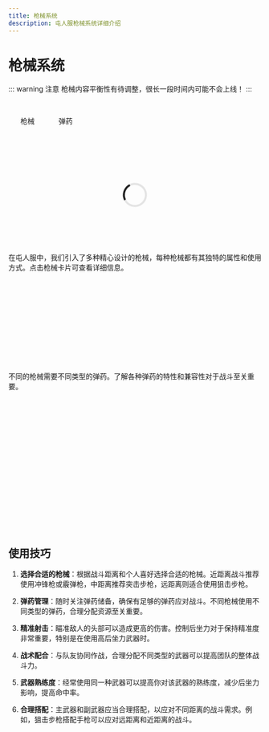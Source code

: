 ```yaml
---
title: 枪械系统
description: 屯人服枪械系统详细介绍
---
```


# 枪械系统

::: warning 注意
枪械内容平衡性有待调整，很长一段时间内可能不会上线！
:::

<script setup>
import { ref, onMounted } from 'vue'

const weapons = ref([])
const ammo = ref([])
const activeTab = ref('weapons')
const expandedWeapon = ref(null)
const isLoading = ref(true)

onMounted(async () => {
  try {
    const response = await fetch('/data/weapons.json')
    const data = await response.json()
    weapons.value = data.weapons
    ammo.value = data.ammo
    isLoading.value = false
  } catch (error) {
    console.error('加载武器数据失败:', error)
    isLoading.value = false
  }
})

const toggleWeaponDetails = (weaponId) => {
  if (expandedWeapon.value === weaponId) {
    expandedWeapon.value = null
  } else {
    expandedWeapon.value = weaponId
  }
}

const getAmmoById = (ammoId) => {
  return ammo.value.find(a => a.id === ammoId) || {}
}

const scrollToAmmo = (ammoId) => {
  activeTab.value = 'ammo'
  setTimeout(() => {
    const element = document.getElementById(`ammo-${ammoId}`)
    if (element) {
      // 获取元素的位置信息
      const rect = element.getBoundingClientRect()
      // 计算滚动位置，使目标元素位于视口上方100px处
      const scrollTop = window.pageYOffset + rect.top - 100
      window.scrollTo({
        top: scrollTop,
        behavior: 'smooth'
      })
    }
  }, 100)
}
</script>

<style>
.tabs-container {
  margin: 2rem 0;
}

.tabs {
  display: flex;
  border-bottom: 1px solid var(--vp-c-divider);
  margin-bottom: 1.5rem;
}

.tab {
  padding: 0.75rem 1.5rem;
  cursor: pointer;
  font-weight: 500;
  border-bottom: 2px solid transparent;
  transition: all 0.3s ease;
}

.tab.active {
  color: var(--vp-c-brand);
  border-bottom: 2px solid var(--vp-c-brand);
}

.tab:hover {
  color: var(--vp-c-brand-light);
}

.loading-container {
  display: flex;
  justify-content: center;
  align-items: center;
  height: 200px;
}

.loading-spinner {
  border: 4px solid rgba(0, 0, 0, 0.1);
  border-left-color: var(--vp-c-brand);
  border-radius: 50%;
  width: 40px;
  height: 40px;
  animation: spin 1s linear infinite;
}

@keyframes spin {
  0% { transform: rotate(0deg); }
  100% { transform: rotate(360deg); }
}

/* 武器卡片样式 */
.weapons-container {
  display: flex;
  flex-direction: column;
  gap: 20px;
  margin-top: 1rem;
}

.weapon-card {
  width: 100%;
  border-radius: 8px;
  overflow: hidden;
  box-shadow: 0 4px 12px rgba(0, 0, 0, 0.1);
  transition: all 0.3s ease;
  background: var(--vp-c-bg-soft);
  border: 1px solid var(--vp-c-divider);
  position: relative;
  cursor: pointer;
}

.weapon-card:hover {
  transform: translateY(-5px);
  box-shadow: 0 8px 24px rgba(0, 0, 0, 0.15);
  border-color: var(--vp-c-brand);
}

.weapon-header {
  display: flex;
  align-items: center;
  padding: 16px;
}

.weapon-image-container {
  width: 240px;
  height: 135px;
  background-color: var(--vp-c-bg-alt);
  display: flex;
  align-items: center;
  justify-content: center;
  border-radius: 8px;
  overflow: hidden;
  margin-right: 16px;
  flex-shrink: 0;
}

.weapon-image-container img {
  max-width: 90%;
  max-height: 90%;
  object-fit: contain;
  transition: transform 0.5s ease;
}

.weapon-card:hover .weapon-image-container img {
  transform: scale(1.05);
}

.weapon-title {
  flex: 1;
}

.weapon-name {
  font-size: 1.25rem;
  font-weight: 600;
  margin-bottom: 4px;
  color: var(--vp-c-brand);
}

.weapon-type {
  font-size: 0.9rem;
  color: var(--vp-c-text-2);
  display: flex;
  align-items: center;
}

.weapon-type::before {
  content: '';
  display: inline-block;
  width: 8px;
  height: 8px;
  border-radius: 50%;
  background-color: var(--vp-c-brand);
  margin-right: 6px;
}

.weapon-details {
  max-height: 0;
  overflow: hidden;
  transition: max-height 0.5s ease;
}

.weapon-details.expanded {
  max-height: 500px;
  border-top: 1px dashed var(--vp-c-divider);
}

.weapon-stats {
  display: grid;
  grid-template-columns: repeat(2, 1fr);
  gap: 12px;
  padding: 16px;
}

.stat-item {
  display: flex;
  flex-direction: column;
}

.stat-label {
  font-size: 0.8rem;
  color: var(--vp-c-text-2);
  margin-bottom: 2px;
}

.stat-value {
  font-size: 0.95rem;
  font-weight: 500;
  color: var(--vp-c-text-1);
}

.weapon-ammo {
  padding: 0 16px 16px;
}

.ammo-title {
  font-size: 0.9rem;
  font-weight: 600;
  margin-bottom: 8px;
  color: var(--vp-c-text-1);
  display: flex;
  align-items: center;
}

.ammo-title::before {
  content: '🔸';
  margin-right: 6px;
}

.ammo-link {
  display: inline-block;
  font-size: 0.9rem;
  padding: 4px 10px;
  border-radius: 4px;
  background-color: var(--vp-c-brand-dimm);
  color: var(--vp-c-brand);
  cursor: pointer;
  transition: all 0.2s ease;
}

.ammo-link:hover {
  background-color: var(--vp-c-brand-light);
  color: var(--vp-c-white);
}

.weapon-acquisition {
  padding: 0 16px 16px;
  border-top: 1px dashed var(--vp-c-divider);
  margin-top: 8px;
}

.acquisition-title {
  font-size: 0.9rem;
  font-weight: 600;
  margin-bottom: 8px;
  margin-top: 16px;
  color: var(--vp-c-text-1);
}

.acquisition-text {
  font-size: 0.9rem;
  color: var(--vp-c-text-2);
  line-height: 1.5;
}

/* 弹药卡片样式 */
.ammo-container {
  margin-top: 1rem;
}

.ammo-card {
  border-radius: 8px;
  overflow: hidden;
  box-shadow: 0 4px 12px rgba(0, 0, 0, 0.1);
  background: var(--vp-c-bg-soft);
  border: 1px solid var(--vp-c-divider);
  margin-bottom: 20px;
  transition: all 0.3s ease;
}

.ammo-card:hover {
  transform: translateX(5px);
  border-color: var(--vp-c-brand);
  box-shadow: 0 8px 24px rgba(0, 0, 0, 0.15);
}

.ammo-header {
  display: flex;
  padding: 16px;
}

.ammo-image-container {
  width: 60px;
  height: 60px;
  display: flex;
  align-items: center;
  justify-content: center;
  background-color: var(--vp-c-bg-alt);
  border-radius: 6px;
  margin-right: 16px;
  flex-shrink: 0;
}

.ammo-image-container img {
  max-width: 80%;
  max-height: 80%;
}

.ammo-info {
  flex: 1;
}

.ammo-name {
  font-size: 1.1rem;
  font-weight: 600;
  color: var(--vp-c-brand);
  margin-bottom: 4px;
}

.ammo-description {
  font-size: 0.9rem;
  color: var(--vp-c-text-2);
  margin-bottom: 8px;
}

.ammo-content {
  padding: 0 16px 16px;
}

.compatible-title {
  font-size: 0.9rem;
  font-weight: 600;
  margin-bottom: 8px;
  color: var(--vp-c-text-1);
}

.compatible-weapons {
  display: flex;
  flex-wrap: wrap;
  gap: 8px;
  margin-bottom: 16px;
}

.compatible-weapon {
  font-size: 0.8rem;
  padding: 4px 10px;
  border-radius: 4px;
  background-color: var(--vp-c-bg-alt);
  color: var(--vp-c-text-1);
  transition: all 0.2s ease;
}

.compatible-weapon:hover {
  background-color: var(--vp-c-brand-dimm);
  color: var(--vp-c-brand);
}

.ammo-acquisition {
  border-top: 1px dashed var(--vp-c-divider);
  padding-top: 16px;
  margin-top: 8px;
}

/* 动画效果 */
@keyframes fadeIn {
  from { opacity: 0; transform: translateY(20px); }
  to { opacity: 1; transform: translateY(0); }
}

.weapon-card, .ammo-card {
  animation: fadeIn 0.5s ease forwards;
  opacity: 0;
}

.weapon-card:nth-child(1) { animation-delay: 0.1s; }
.weapon-card:nth-child(2) { animation-delay: 0.2s; }
.weapon-card:nth-child(3) { animation-delay: 0.3s; }
.weapon-card:nth-child(4) { animation-delay: 0.4s; }
.weapon-card:nth-child(5) { animation-delay: 0.5s; }
.weapon-card:nth-child(6) { animation-delay: 0.6s; }

.ammo-card:nth-child(1) { animation-delay: 0.1s; }
.ammo-card:nth-child(2) { animation-delay: 0.2s; }
.ammo-card:nth-child(3) { animation-delay: 0.3s; }
.ammo-card:nth-child(4) { animation-delay: 0.4s; }
.ammo-card:nth-child(5) { animation-delay: 0.5s; }

@keyframes highlight {
  0% { background-color: var(--vp-c-brand-light); }
  100% { background-color: transparent; }
}

/* 响应式设计 */
@media (max-width: 768px) {
  .weapon-header {
    flex-direction: column;
    align-items: flex-start;
  }
  
  .weapon-image-container {
    width: 100%;
    height: 180px;
    margin-right: 0;
    margin-bottom: 16px;
  }
  
  .weapon-stats {
    grid-template-columns: 1fr 1fr;
  }
}
</style>

<div class="tabs-container">
  <div class="tabs">
    <div 
      class="tab" 
      :class="{ active: activeTab === 'weapons' }" 
      @click="activeTab = 'weapons'"
    >
      枪械
    </div>
    <div 
      class="tab" 
      :class="{ active: activeTab === 'ammo' }" 
      @click="activeTab = 'ammo'"
    >
      弹药
    </div>
  </div>
  
  <div v-if="isLoading" class="loading-container">
    <div class="loading-spinner"></div>
  </div>
  
  <div v-else>
    <!-- 枪械页面 -->
    <div v-if="activeTab === 'weapons'">
      <p>在屯人服中，我们引入了多种精心设计的枪械，每种枪械都有其独特的属性和使用方式。点击枪械卡片可查看详细信息。</p>
      <div class="weapons-container">
        <div 
          v-for="weapon in weapons" 
          :key="weapon.id" 
          class="weapon-card"
          @click="toggleWeaponDetails(weapon.id)"
        >
          <div class="weapon-header">
            <div class="weapon-image-container">
              <img :src="weapon.image" :alt="weapon.name" onerror="this.src='/logo.svg'; this.style.padding='10px'">
            </div>
            <div class="weapon-title">
              <div class="weapon-name">{{ weapon.name }}</div>
              <div class="weapon-type">{{ weapon.type }}</div>
            </div>
          </div>
          <div class="weapon-details" :class="{ expanded: expandedWeapon === weapon.id }">
            <div class="weapon-stats">
              <div 
                v-for="(value, key) in weapon.stats" 
                :key="key"
                class="stat-item"
              >
                <span class="stat-label">{{ weapon.statsLabels?.[key] || key }}</span>
                <span class="stat-value">{{ value }}</span>
              </div>
            </div>
            <div class="weapon-ammo">
              <div class="ammo-title">适用弹药</div>
              <span 
                class="ammo-link" 
                @click.stop="scrollToAmmo(weapon.ammo)"
              >
                {{ getAmmoById(weapon.ammo).name }}
              </span>
            </div>
            <div class="weapon-acquisition">
              <div class="acquisition-title">获取方式</div>
              <div class="acquisition-text">{{ weapon.acquisition }}</div>
            </div>
          </div>
        </div>
      </div>
    </div>
    <!-- 弹药页面 -->
    <div v-if="activeTab === 'ammo'">
      <p>不同的枪械需要不同类型的弹药。了解各种弹药的特性和兼容性对于战斗至关重要。</p>
      <div class="ammo-container">
        <div 
          v-for="item in ammo" 
          :key="item.id" 
          class="ammo-card"
          :id="`ammo-${item.id}`"
        >
          <div class="ammo-header">
            <div class="ammo-image-container">
              <img :src="item.image" :alt="item.name" onerror="this.src='/logo.svg'; this.style.padding='10px'">
            </div>
            <div class="ammo-info">
              <div class="ammo-name">{{ item.name }}</div>
              <div class="ammo-description">{{ item.description }}</div>
            </div>
          </div>
          <div class="ammo-content">
            <div class="compatible-title">兼容武器</div>
            <div class="compatible-weapons">
              <span 
                v-for="weaponId in item.compatibleWeapons" 
                :key="weaponId" 
                class="compatible-weapon"
              >
                {{ weapons.find(w => w.id === weaponId)?.name || weaponId }}
              </span>
            </div>
            <div class="ammo-acquisition">
              <div class="acquisition-title">获取方式</div>
              <div class="acquisition-text">{{ item.acquisition }}</div>
            </div>
          </div>
        </div>
      </div>
    </div>
  </div>
</div>

## 使用技巧

1. **选择合适的枪械**：根据战斗距离和个人喜好选择合适的枪械。近距离战斗推荐使用冲锋枪或霰弹枪，中距离推荐突击步枪，远距离则适合使用狙击步枪。

2. **弹药管理**：随时关注弹药储备，确保有足够的弹药应对战斗。不同枪械使用不同类型的弹药，合理分配资源至关重要。

3. **精准射击**：瞄准敌人的头部可以造成更高的伤害。控制后坐力对于保持精准度非常重要，特别是在使用高后坐力武器时。

4. **战术配合**：与队友协同作战，合理分配不同类型的武器可以提高团队的整体战斗力。

5. **武器熟练度**：经常使用同一种武器可以提高你对该武器的熟练度，减少后坐力影响，提高命中率。

6. **合理搭配**：主武器和副武器应当合理搭配，以应对不同距离的战斗需求。例如，狙击步枪搭配手枪可以应对远距离和近距离的战斗。